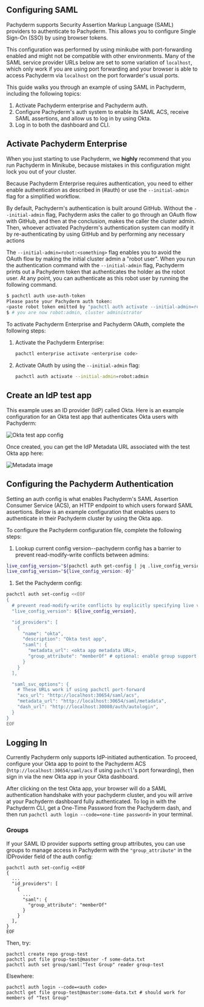 ## Configuring SAML

Pachyderm supports Security Assertion Markup Language
(SAML) providers to authenticate to Pachyderm. This allows
you to configure Single Sign-On (SSO) by using
browser tokens.

This configuration was performed by using minikube with
port-forwarding enabled and
might not be compatible with other environments.
Many of the SAML service provider URLs below are set to some
variation of `localhost`, which only work if you are using port
forwarding and your browser is able
to access Pachyderm via `localhost` on the port forwarder's usual ports.

This guide walks you through an example of using SAML in Pachyderm,
including the following topics:

1. Activate Pachyderm enterprise and Pachyderm auth.
2. Configure Pachyderm's auth system to enable its SAML ACS, receive SAML
   assertions, and allow us to log in by using Okta.
3. Log in to both the dashboard and CLI.

## Activate Pachyderm Enterprise

When you just starting to use Pachyderm, we **highly**
recommend that you run Pachyderm in Minikube, because
mistakes in this configuration might lock you out of
your cluster.

Because Pachyderm Enterprise requires authentication, you
need to either enable authentication as described in (#auth)
or use the `--initial-admin` flag for a simplified workflow.

By default, Pachyderm's authentication is built around GitHub.
Without the `--initial-admin` flag, Pachyderm asks the caller
to go through an OAuth flow with GitHub, and then at the
conclusion, makes the caller the cluster admin. Then, whoever
activated Pachyderm's authentication system can modify it by
re-authenticating by using GitHub and by performing any
necessary actions

The `--initial-admin=robot:<something>` flag enables you to
avoid the OAuth flow by making the initial cluster admin a
"robot user". When you run the authentication command with
the `--initial-admin` flag, Pachyderm prints out a
Pachyderm token that authenticates the holder as
the robot user. At any point, you can authenticate as this
robot user by running the following command.

```bash
$ pachctl auth use-auth-token
Please paste your Pachyderm auth token:
<paste robot token emitted by "pachctl auth activate --initial-admin=robot:admin">
$ # you are now robot:admin, cluster administrator
 ```

To activate Pachyderm Enterprise and Pachyderm OAuth,
complete the following steps:

1. Activate the Pachyderm Enterprise:

   ```bash
   pachctl enterprise activate <enterprise code>
   ```

1. Activate OAuth by using the `--initial-admin` flag:

   ```bash
   pachctl auth activate --initial-admin=robot:admin
   ```

## Create an IdP test app

This example uses an ID provider (IdP) called Okta.
Here is an example configuration for an Okta test
app that authenticates Okta users with Pachyderm:

![Okta test app config](https://raw.githubusercontent.com/pachyderm/pachyderm/handle_requests_crewjam/doc/auth/okta_form.png)

Once created, you can get the IdP Metadata URL associated with the test Okta
app here:

![Metadata image](https://raw.githubusercontent.com/pachyderm/pachyderm/handle_requests_crewjam/doc/auth/IdPMetadata_highlight.png)

## Configuring the Pachyderm Authentication

Setting an auth config is what enables Pachyderm's SAML Assertion Consumer
Service (ACS), an HTTP endpoint to which users forward SAML assertions.
Below is an example configuration that enables users
to authenticate in their Pachyderm cluster by using the
Okta app.

To configure the Pachyderm configuration file, complete the following steps:

1. Lookup current config version--pachyderm config has a barrier to prevent
read-modify-write conflicts between admins:

```bash
live_config_version="$(pachctl auth get-config | jq .live_config_version)"
live_config_version="${live_config_version:-0}"
```

1. Set the Pachyderm config:

```bash
pachctl auth set-config <<EOF
{
  # prevent read-modify-write conflicts by explicitly specifying live version
  "live_config_version": ${live_config_version},

  "id_providers": [
    {
      "name": "okta",
      "description": "Okta test app",
      "saml": {
        "metadata_url": <okta app metadata URL>,
        "group_attribute": "memberOf" # optional: enable group support
      }
    }
  ],

  "saml_svc_options": {
    # These URLs work if using pachctl port-forward
    "acs_url": "http://localhost:30654/saml/acs",
    "metadata_url": "http://localhost:30654/saml/metadata",
    "dash_url": "http://localhost:30080/auth/autologin",
  }
}
EOF
```

## Logging In

Currently Pachyderm only supports IdP-initiated authentication. To proceed,
configure your Okta app to point to the Pachyderm ACS
(`http://localhost:30654/saml/acs` if using `pachctl`'s port forwarding), then
sign in via the new Okta app in your Okta dashboard.

After clicking on the test Okta app, your browser will do a SAML authentication
handshake with your pachyderm cluster, and you will arrive at your Pachyderm
dashboard fully authenticated. To log in with the Pachyderm CLI, get a One-Time
Password from the Pachyderm dash, and then run `pachctl auth login
--code=<one-time password>` in your terminal.

### Groups
If your SAML ID provider supports setting group attributes, you can use groups to manage access in Pachyderm with the `"group_attribute"` in the IDProvider field of the auth config:
```
pachctl auth set-config <<EOF
{
  ...
  "id_providers": [
    {
      ...
      "saml": {
        "group_attribute": "memberOf"
      }
    }
  ],
}
EOF
```
Then, try:
```
pachctl create repo group-test
pachctl put file group-test@master -f some-data.txt
pachctl auth set group/saml:"Test Group" reader group-test
```
Elsewhere:
```
pachctl auth login --code=<auth code>
pachctl get file group-test@master:some-data.txt # should work for members of "Test Group"
```

